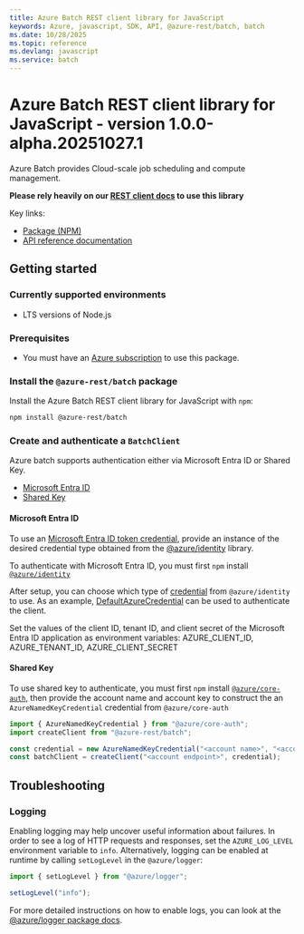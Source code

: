 ```yaml
---
title: Azure Batch REST client library for JavaScript
keywords: Azure, javascript, SDK, API, @azure-rest/batch, batch
ms.date: 10/28/2025
ms.topic: reference
ms.devlang: javascript
ms.service: batch
---
```

# Azure Batch REST client library for JavaScript - version 1.0.0-alpha.20251027.1 


Azure Batch provides Cloud-scale job scheduling and compute management.

**Please rely heavily on our [REST client docs](https://github.com/Azure/azure-sdk-for-js/blob/main/documentation/rest-clients.md) to use this library**

Key links:

- [Package (NPM)](https://www.npmjs.com/package/@azure-rest/batch)
- [API reference documentation](https://learn.microsoft.com/javascript/api/@azure-rest/batch)

## Getting started

### Currently supported environments

- LTS versions of Node.js

### Prerequisites

- You must have an [Azure subscription](https://azure.microsoft.com/free/) to use this package.

### Install the `@azure-rest/batch` package

Install the Azure Batch REST client library for JavaScript with `npm`:

```bash
npm install @azure-rest/batch
```

### Create and authenticate a `BatchClient`

Azure batch supports authentication either via Microsoft Entra ID or Shared Key.

- [Microsoft Entra ID](#microsoft-entra-id)
- [Shared Key](#shared-key)

#### Microsoft Entra ID

To use an [Microsoft Entra ID token credential](https://github.com/Azure/azure-sdk-for-js/blob/main/sdk/identity/identity/samples/AzureIdentityExamples.md#authenticating-with-a-pre-fetched-access-token),
provide an instance of the desired credential type obtained from the
[@azure/identity](https://github.com/Azure/azure-sdk-for-js/tree/main/sdk/identity/identity#credentials) library.

To authenticate with Microsoft Entra ID, you must first `npm` install [`@azure/identity`](https://www.npmjs.com/package/@azure/identity)

After setup, you can choose which type of [credential](https://github.com/Azure/azure-sdk-for-js/tree/main/sdk/identity/identity#credentials) from `@azure/identity` to use.
As an example, [DefaultAzureCredential](https://github.com/Azure/azure-sdk-for-js/tree/main/sdk/identity/identity#defaultazurecredential)
can be used to authenticate the client.

Set the values of the client ID, tenant ID, and client secret of the Microsoft Entra ID application as environment variables:
AZURE_CLIENT_ID, AZURE_TENANT_ID, AZURE_CLIENT_SECRET

#### Shared Key

To use shared key to authenticate, you must first `npm` install [`@azure/core-auth`](https://www.npmjs.com/package/@azure/core-auth), then provide the account name and account key to construct the an `AzureNamedKeyCredential` credential from `@azure/core-auth`

```ts snippet:ReadmeSampleCreateClient_Node
import { AzureNamedKeyCredential } from "@azure/core-auth";
import createClient from "@azure-rest/batch";

const credential = new AzureNamedKeyCredential("<account name>", "<account key>");
const batchClient = createClient("<account endpoint>", credential);
```

## Troubleshooting

### Logging

Enabling logging may help uncover useful information about failures. In order to see a log of HTTP requests and responses, set the `AZURE_LOG_LEVEL` environment variable to `info`. Alternatively, logging can be enabled at runtime by calling `setLogLevel` in the `@azure/logger`:

```ts snippet:SetLogLevel
import { setLogLevel } from "@azure/logger";

setLogLevel("info");
```

For more detailed instructions on how to enable logs, you can look at the [@azure/logger package docs](https://github.com/Azure/azure-sdk-for-js/tree/main/sdk/core/logger).

